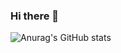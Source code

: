### Hi there 👋

![Anurag's GitHub stats](https://github-readme-stats.vercel.app/api?username=idealization&count_private=true&show_icons=true&theme=flag-india)

<!--
**idealization/idealization** is a ✨ _special_ ✨ repository because its `README.md` (this file) appears on your GitHub profile.

Here are some ideas to get you started:

<img src="https://img.shields.io/badge/쓰고자하는_텍스트-컬러코드?style=flat-square&logo=simpleicons에서_아이콘이름&logoColor=white"/></a>&nbsp

- 🔭 I’m currently working on ...
- 🌱 I’m currently learning ...
- 👯 I’m looking to collaborate on ...
- 🤔 I’m looking for help with ...
- 💬 Ask me about ...
- 📫 How to reach me: ...
- 😄 Pronouns: ...
- ⚡ Fun fact: ...
-->
